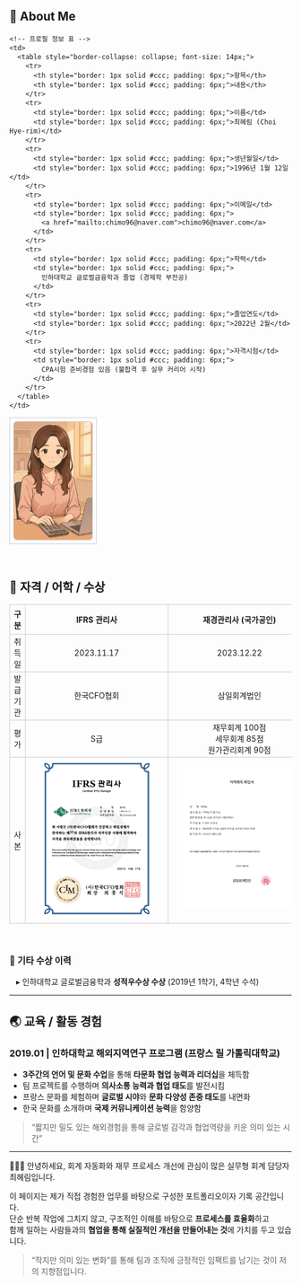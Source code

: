 <h2>👤 About Me</h2>

<table style="border-collapse: collapse;">
  <tr>
    <!-- 이미지 셀 -->
    <td style="padding-right: 20px; vertical-align: top; border: 1px solid #ccc; padding: 6px;">
      <img src="https://raw.githubusercontent.com/Rina-96/portfolio-accountant/main/01_Profile/assets/profile_accounting.png" 
           alt="프로필 이미지" 
           style="width: 140px; height: auto; display: block; border: 1px solid #ccc; border-radius: 6px;">
    </td>

    <!-- 프로필 정보 표 -->
    <td>
      <table style="border-collapse: collapse; font-size: 14px;">
        <tr>
          <th style="border: 1px solid #ccc; padding: 6px;">항목</th>
          <th style="border: 1px solid #ccc; padding: 6px;">내용</th>
        </tr>
        <tr>
          <td style="border: 1px solid #ccc; padding: 6px;">이름</td>
          <td style="border: 1px solid #ccc; padding: 6px;">최혜림 (Choi Hye-rim)</td>
        </tr>
        <tr>
          <td style="border: 1px solid #ccc; padding: 6px;">생년월일</td>
          <td style="border: 1px solid #ccc; padding: 6px;">1996년 1월 12일</td>
        </tr>
        <tr>
          <td style="border: 1px solid #ccc; padding: 6px;">이메일</td>
          <td style="border: 1px solid #ccc; padding: 6px;">
            <a href="mailto:chimo96@naver.com">chimo96@naver.com</a>
          </td>
        </tr>
        <tr>
          <td style="border: 1px solid #ccc; padding: 6px;">학력</td>
          <td style="border: 1px solid #ccc; padding: 6px;">
            인하대학교 글로벌금융학과 졸업 (경제학 부전공)
          </td>
        </tr>
        <tr>
          <td style="border: 1px solid #ccc; padding: 6px;">졸업연도</td>
          <td style="border: 1px solid #ccc; padding: 6px;">2022년 2월</td>
        </tr>
        <tr>
          <td style="border: 1px solid #ccc; padding: 6px;">자격시험</td>
          <td style="border: 1px solid #ccc; padding: 6px;">
            CPA시험 준비경험 있음 (불합격 후 실무 커리어 시작)
          </td>
        </tr>
      </table>
    </td>
  </tr>
</table>




<br/>

<h2>📄 자격 / 어학 / 수상</h2>

<table style="border-collapse: collapse; width: 100%; font-size: 14px; text-align: center;">
  <thead>
    <tr>
      <th style="border: 1px solid #ccc; padding: 6px;">구분</th>
      <th style="border: 1px solid #ccc; padding: 6px; min-width: 220px;">IFRS 관리사</th>
      <th style="border: 1px solid #ccc; padding: 6px; min-width: 220px;">재경관리사 (국가공인)</th>
    </tr>
  </thead>
  <tbody>
    <tr>
      <td style="border: 1px solid #ccc;">취득일</td>
      <td style="border: 1px solid #ccc;">2023.11.17</td>
      <td style="border: 1px solid #ccc;">2023.12.22</td>
    </tr>
    <tr>
      <td style="border: 1px solid #ccc;">발급기관</td>
      <td style="border: 1px solid #ccc;">한국CFO협회</td>
      <td style="border: 1px solid #ccc;">삼일회계법인</td>
    </tr>
    <tr>
      <td style="border: 1px solid #ccc;">평가</td>
      <td style="border: 1px solid #ccc;">S급</td>
      <td style="border: 1px solid #ccc;">
        재무회계 100점<br>
        세무회계 85점<br>
        원가관리회계 90점
      </td>
    </tr>
    <tr>
  <td style="border: 1px solid #ccc;">사본</td>
  <td style="border: 1px solid #ccc; min-width: 240px;">
    <img src="./assets/cert_ifrs.png" width="200">
  </td>
  <td style="border: 1px solid #ccc; min-width: 240px;">
    <img src="./assets/cert_finance.png" width="200">
  </td>
</tr>
</tbody>
</table>


<br/>

<h3 style="text-align: left; font-size: 16px;">📌 기타 수상 이력</h3>

<div style="padding-left: 12px; font-size: 14px;">
  ▸ 인하대학교 글로벌금융학과 <strong>성적우수상 수상</strong> (2019년 1학기, 4학년 수석)
</div>

</div>

  

---
## 🌏 교육 / 활동 경험

### **2019.01 | 인하대학교 해외지역연구 프로그램 (프랑스 릴 가톨릭대학교)**

- **3주간의 언어 및 문화 수업**을 통해 **타문화 협업 능력과 리더십**을 체득함  
- 팀 프로젝트를 수행하며 **의사소통 능력과 협업 태도**를 발전시킴  
- 프랑스 문화를 체험하며 **글로벌 시야**와 **문화 다양성 존중 태도**를 내면화  
- 한국 문화를 소개하며 **국제 커뮤니케이션 능력**을 함양함

> “짧지만 밀도 있는 해외경험을 통해 글로벌 감각과 협업역량을 키운 의미 있는 시간”

---

👩🏻‍💻 안녕하세요, 회계 자동화와 재무 프로세스 개선에 관심이 많은 실무형 회계 담당자 최혜림입니다.

이 페이지는 제가 직접 경험한 업무를 바탕으로 구성한 포트폴리오이자 기록 공간입니다.  
단순 반복 작업에 그치지 않고, 구조적인 이해를 바탕으로 **프로세스를 효율화**하고  
함께 일하는 사람들과의 **협업을 통해 실질적인 개선을 만들어내는 것**에 가치를 두고 있습니다.

> “작지만 의미 있는 변화”를 통해 팀과 조직에 긍정적인 임팩트를 남기는 것이 저의 지향점입니다.

